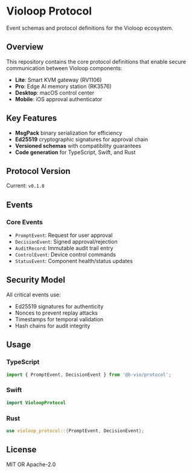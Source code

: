 # Violoop Protocol

Event schemas and protocol definitions for the Violoop ecosystem.

## Overview

This repository contains the core protocol definitions that enable secure communication between Violoop components:
- **Lite**: Smart KVM gateway (RV1106)
- **Pro**: Edge AI memory station (RK3576)
- **Desktop**: macOS control center
- **Mobile**: iOS approval authenticator

## Key Features

- **MsgPack** binary serialization for efficiency
- **Ed25519** cryptographic signatures for approval chain
- **Versioned schemas** with compatibility guarantees
- **Code generation** for TypeScript, Swift, and Rust

## Protocol Version

Current: `v0.1.0`

## Events

### Core Events
- `PromptEvent`: Request for user approval
- `DecisionEvent`: Signed approval/rejection
- `AuditRecord`: Immutable audit trail entry
- `ControlEvent`: Device control commands
- `StatusEvent`: Component health/status updates

## Security Model

All critical events use:
- Ed25519 signatures for authenticity
- Nonces to prevent replay attacks
- Timestamps for temporal validation
- Hash chains for audit integrity

## Usage

### TypeScript
```typescript
import { PromptEvent, DecisionEvent } from '@b-vio/protocol';
```

### Swift
```swift
import VioloopProtocol
```

### Rust
```rust
use violoop_protocol::{PromptEvent, DecisionEvent};
```

## License

MIT OR Apache-2.0